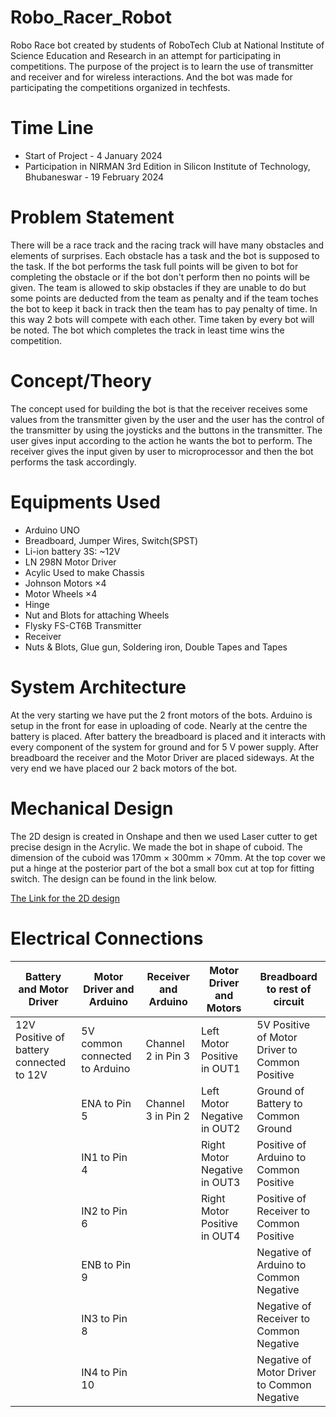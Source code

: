 # Robo_Racer_Robot

Robo Race bot created by students of RoboTech Club at National Institute of Science Education and Research in an attempt for participating in competitions. The purpose of the project is to learn the use of transmitter and receiver and for wireless interactions. And the bot was made for participating the competitions organized in techfests.

# Time Line

- Start of Project - 4 January 2024
- Participation in NIRMAN 3rd Edition in Silicon Institute of Technology, Bhubaneswar - 19 February 2024

# Problem Statement

There will be a race track and the racing track will have many obstacles and elements of surprises. Each obstacle has a task and the bot is supposed to the task. If the bot performs the task full points will be given to bot for completing the obstacle or if the bot don't perform then no points will be given. The team is allowed to skip obstacles if they are unable to do but some points are deducted from the team as penalty and if the team toches the bot to keep it back in track then the team has to pay penalty of time. In this way 2 bots will compete with each other. Time taken by every bot will be noted. The bot which completes the track in least time wins the competition.

# Concept/Theory

The concept used for building the bot is that the receiver receives some values from the transmitter given by the user and the user has the control of the transmitter by using the joysticks and the buttons in the transmitter. The user gives input according to the action he wants the bot to perform. The receiver gives the input given by user to microprocessor and then the bot performs the task accordingly.

# Equipments Used

- Arduino UNO
- Breadboard, Jumper Wires, Switch(SPST)
- Li-ion battery 3S: ~12V
- LN 298N Motor Driver
- Acylic Used to make Chassis
- Johnson Motors ×4
- Motor Wheels ×4
- Hinge
- Nut and Blots for attaching Wheels
- Flysky FS-CT6B Transmitter
- Receiver
- Nuts & Blots, Glue gun, Soldering iron, Double Tapes and Tapes

# System Architecture

At the very starting we have put the 2 front motors of the bots. Arduino is setup in the front for ease in uploading of code. Nearly at the centre the battery is placed. After battery the breadboard is placed and it interacts with every component of the system for ground and for 5 V power supply. After breadboard the receiver and the Motor Driver are placed sideways. At the very end we have placed our 2 back motors of the bot.

# Mechanical Design

The 2D design is created in Onshape and then we used Laser cutter to get precise design in the Acrylic. We made the bot in shape of cuboid. The dimension of the cuboid was 170mm × 300mm × 70mm. At the top cover we put a hinge at the posterior part of the bot a small box cut at top for fitting switch. The design can be found in the link below.

[The Link for the 2D design](https://cad.onshape.com/documents/d5d891ddd6445b480410c69e/w/940477b93a4f2d0b305ebcb4/e/ea15fd9b8ccd93f9f53267da)

# Electrical Connections

| Battery and Motor Driver               | Motor Driver and Arduino      | Receiver and Arduino | Motor Driver and Motors     | Breadboard to rest of circuit                 |
| -------------------------------------- | ----------------------------- | -------------------- | --------------------------- | --------------------------------------------- |
|12V Positive of battery connected to 12V|5V common connected to Arduino | Channel 2 in Pin 3   | Left Motor Positive in OUT1 | 5V Positive of Motor Driver to Common Positive|
|                                        | ENA to Pin 5                  | Channel 3 in Pin 2   | Left Motor Negative in OUT2 | Ground of Battery to Common Ground            |
|                                        | IN1 to Pin 4                  |                      | Right Motor Negative in OUT3| Positive of Arduino to Common Positive        |
|                                        | IN2 to Pin 6                  |                      | Right Motor Positive in OUT4| Positive of Receiver to Common Positive       |
|                                        | ENB to Pin 9                  |                      |                             | Negative of Arduino to Common Negative        |
|                                        | IN3 to Pin 8                  |                      |                             | Negative of Receiver to Common Negative       |                         
|                                        | IN4 to Pin 10                 |                      |                             | Negative of Motor Driver to Common Negative   |

